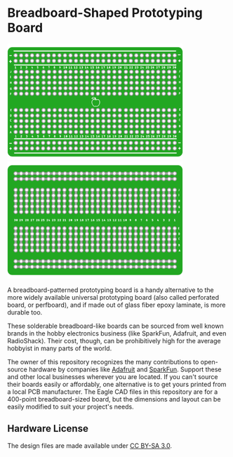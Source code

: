 # Breadboard-Shaped Prototyping Board

<a href="https://github.com/kalyaninagaraj/Breadboard-Shaped-Perfboard/blob/main/Images/topview.png"><img src="Images/topview.png?raw=true" width="400px"></a>&nbsp;&nbsp; <a href="https://github.com/kalyaninagaraj/Breadboard-Shaped-Perfboard/blob/main/Images/bottomview.png"><img src="Images/bottomview.png?raw=true" width="400px"></a><br />

A breadboard-patterned prototyping board is a handy alternative to the more widely available universal prototyping board (also called perforated board, or perfboard), and if made out of glass fiber epoxy laminate, is more durable too. 

These solderable breadboard-like boards can be sourced from well known brands in the hobby electronics business (like SparkFun, Adafruit, and even RadioShack). Their cost, though, can be prohibitively high for the average hobbyist in many parts of the world. 

The owner of this repository recognizes the many contributions to open-source hardware by companies like [Adafruit](https://www.adafruit.com/) and [SparkFun](https://www.sparkfun.com/). Support these and other local businesses wherever you are located. If you can't source their boards easily or affordably, one alternative is to get yours printed from a local PCB manufacturer. The Eagle CAD files in this repository are for a 400-point breadboard-sized board, but the dimensions and layout can be easily modified to suit your project's needs. 

## Hardware License
The design files are made available under [CC BY-SA 3.0](https://creativecommons.org/licenses/by-sa/3.0/).